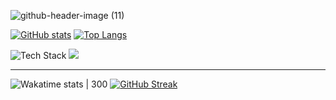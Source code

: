 ![github-header-image (11)](https://github.com/krios2146/krios2146/assets/91407999/3750953e-cfdb-420b-84be-59ff79dae164)


[![GitHub stats](https://github-readme-stats.vercel.app/api?username=krios2146&count_private=true&show_icons=true&theme=github_dark&hide_border=true&show=prs_merged_percentage#gh-dark-mode-only)](https://github.com/anuraghazra/github-readme-stats)
[![Top Langs](https://github-readme-stats.vercel.app/api/top-langs/?username=krios2146&size_weight=1&count_weight=0&layout=donut&theme=github_dark&hide_border=true&hide=jupyter%20notebook,html,css,dockerfile,c%23)](https://github.com/anuraghazra/github-readme-stats)

![Tech Stack](https://github-readme-tech-stack.vercel.app/api/cards?showBorder=false&title=Tech%20Stack&lineCount=1&line1=spring,spring,auto;spring%20boot,spring%20boot,auto;docker,docker,auto;hibernate,hibernate,59666C;postgresql,postgresql,auto;vue.js,vue,auto;&width=780)
![](https://hit.yhype.me/github/profile?user_id=91407999)

---

![Wakatime stats | 300](https://github-readme-stats-krios2146s-projects.vercel.app/api/wakatime?username=krios2146&theme=github_dark&layout=compact&langs_count=6&hide_border=true&hide=html,yaml)
[![GitHub Streak](https://streak-stats.demolab.com?user=krios2146&theme=github-dark&hide_border=true&fire=39D353&stroke=B1BAC400&dates=8B949E&ring=388bfd&card_width=340)](https://git.io/streak-stats)

<!-- Tech Stack 
[![Spring](https://img.shields.io/badge/spring-161b22?style=for-the-badge&logo=spring)](https://spring.io)
[![Spring Boot](https://img.shields.io/badge/spring_boot-161b22?style=for-the-badge&logo=springboot)](https://spring.io/projects/spring-boot)
[![Docker](https://img.shields.io/badge/docker-161b22?style=for-the-badge&logo=docker)](https://www.docker.com)
[![Hibernate](https://img.shields.io/badge/hibernate-161b22?style=for-the-badge&logo=hibernate)](https://hibernate.org)
[![PostgreSQL](https://img.shields.io/badge/postgresql-161b22?style=for-the-badge&logo=postgresql)](https://www.postgresql.org)
[![Vue](https://img.shields.io/badge/vue-161b22?style=for-the-badge&logo=vue.js)](https://vuejs.org)
-->

<!--
- 🔭 I’m currently working on ...
- 🌱 I’m currently learning ...
- 👯 I’m looking to collaborate on ...
- 🤔 I’m looking for help with ...
- 💬 Ask me about ...
- 📫 How to reach me: ...
- 😄 Pronouns: ...
- ⚡ Fun fact: ...
-->

